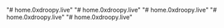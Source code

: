 "# home.0xdroopy.live" 
"# home.0xdroopy.live" 
"# home.0xdroopy.live" 
"# home.0xdroopy.live" 
"# home.0xdroopy.live" 
